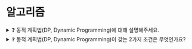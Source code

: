 # 알고리즘   

<details>
<summary>❓ 동적 계획법(DP, Dynamic Programming)에 대해 설명해주세요.</summary>
<div markdown="1">

주어진 문제를 풀기 위해, 문제를 여러 개의 하위 문제로 나누어 푸는 방법을 말합니다.

동적 계획법에서는 어떤 부분 문제가 다른 문제들을 해결하는데 사용될 수 있어, 답을 여러 번 계산하는 대신 한 번만 계산하고

그 결과를 재활용하는 메모이제이션(Memoization) 기법으로 속도를 향상 시킬 수 있습니다.

* 메모이제이션: 동일한 계산을 반복해야 할 때, 이전에 계산한 값을 재사용함으로써 동일한 계산의 반복 수행을 제거하여 프로그램 실행 속도를 빠르게 하는 기술

</div>
</details>

<details>
<summary>❓ 동적 계획법(DP, Dynamic Programming)이 갖는 2가지 조건은 무엇인가요?</summary>
<div markdown="1">

1. **중복되는 부분(작은) 문제**
    
    중복되는 부분 문제는 나눠진 부분 문제가 중복되는 경우로, 메모이제이션 기법을 사용해 중복 계산을 없앱니다.
    
2. **최적 부분 구조**
    
    최적 부분 구조를 가진다는 것은 전체 문제의 최적해가 부분 문제의 최적해들로써 구성된다는 것입니다.

</div>
</details>